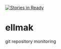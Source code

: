 [![Stories in Ready](https://badge.waffle.io/CraZySacX/ellmak.png?label=ready&title=Ready)](https://waffle.io/CraZySacX/ellmak)
# ellmak
git repository monitoring
